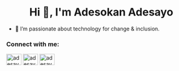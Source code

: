 <h1 align="center">Hi 👋, I'm Adesokan Adesayo</h1>

- 🔭 I’m passionate about technology for change & inclusion.

<h3 align="left">Connect with me:</h3>
<p align="left">
<a href="https://twitter.com/adesayoadesokan" target="blank"><img align="center" src="https://raw.githubusercontent.com/rahuldkjain/github-profile-readme-generator/master/src/images/icons/Social/twitter.svg" alt="adesayoadesokan" height="30" width="40" /></a>
<a href="https://linkedin.com/in/adesayo-adesokan-3036021b7" target="blank"><img align="center" src="https://raw.githubusercontent.com/rahuldkjain/github-profile-readme-generator/master/src/images/icons/Social/linked-in-alt.svg" alt="adesayo-adesokan-3036021b7" height="30" width="40" /></a>
<a href="https://instagram.com/adesayoadesokan" target="blank"><img align="center" src="https://raw.githubusercontent.com/rahuldkjain/github-profile-readme-generator/master/src/images/icons/Social/instagram.svg" alt="adesayoadesokan" height="30" width="40" /></a>
</p>

